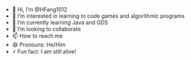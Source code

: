 - 👋 Hi, I’m @HFang1012
- 👀 I’m interested in learning to code games and algorithmic programs
- 🌱 I’m currently learning Java and GDS
- 💞️ I’m looking to collaborate
- 📫 How to reach me 
- 😄 Pronouns: He/Him
- ⚡ Fun fact: I am still alive!

<!---
HFang1012/HFang1012 is a ✨ special ✨ repository because its `README.md` (this file) appears on your GitHub profile.
You can click the Preview link to take a look at your changes.
--->
